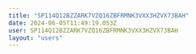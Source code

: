 ```yaml
---
title: "SP114Q12BZZARK7VZQ16ZBFRMNK3VXX3HZVX73BAH"
date: 2024-06-05T11:49:19.053Z
user: SP114Q12BZZARK7VZQ16ZBFRMNK3VXX3HZVX73BAH
layout: "users"
---
```

    